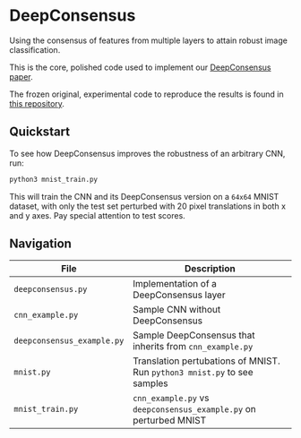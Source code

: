 # DeepConsensus

Using the consensus of features from multiple layers to attain robust image classification.

This is the core, polished code used to implement our [DeepConsensus paper](https://arxiv.org/abs/1811.07266).

The frozen original, experimental code to reproduce the results is found in [this repository](https://github.com/ychnlgy/DeepConsensus-experimental-FROZEN).

## Quickstart

To see how DeepConsensus improves the robustness of an arbitrary CNN, run:
```bash
python3 mnist_train.py
```
This will train the CNN and its DeepConsensus version on a ```64x64``` MNIST dataset, with only the test set perturbed with 20 pixel translations in both x and y axes. Pay special attention to test scores.

## Navigation

| File | Description |
|---|---|
| ```deepconsensus.py``` | Implementation of a DeepConsensus layer |
| ```cnn_example.py``` | Sample CNN without DeepConsensus |
| ```deepconsensus_example.py``` | Sample DeepConsensus that inherits from ```cnn_example.py``` |
| ```mnist.py``` | Translation pertubations of MNIST. Run ```python3 mnist.py``` to see samples |
| ```mnist_train.py``` | ```cnn_example.py``` vs ```deepconsensus_example.py``` on perturbed MNIST | 
